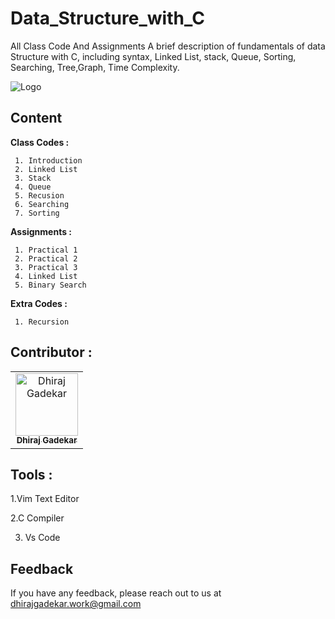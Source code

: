 # Data_Structure_with_C

All Class Code And Assignments
A brief description of fundamentals of data Structure with C, including syntax, Linked List, stack, Queue, Sorting, Searching, Tree,Graph, Time Complexity.

![Logo](https://www.datatrained.com/post/wp-content/uploads/2022/04/Data-Structures-In-C-01-1024x366.jpg)

## Content
**Class Codes :**

     1. Introduction
     2. Linked List
     3. Stack
     4. Queue
     5. Recusion
     6. Searching
     7. Sorting
              
**Assignments :**

     1. Practical 1
     2. Practical 2
     3. Practical 3
     4. Linked List
     5. Binary Search
     
**Extra Codes :**

     1. Recursion

## Contributor :  

<table>
  <tr>
    <td align="center"><a href="https://github.com/DhirajGadekar"><img src="https://avatars.githubusercontent.com/u/111908836?v=4" width="100px;" alt="Dhiraj Gadekar"/><br/><sub><b>Dhiraj Gadekar</b></sub></a><br/>
</tr>
</table>



## Tools :

1.Vim Text Editor

2.C Compiler

3. Vs Code

## Feedback

If you have any feedback, please reach out to us at dhirajgadekar.work@gmail.com
